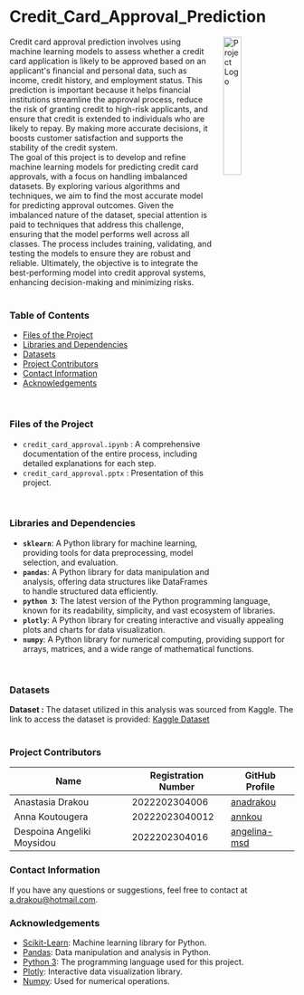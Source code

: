 # Credit_Card_Approval_Prediction

<img src="[https://www.britishmuseum.org/sites/default/files/styles/uncropped_small/public/Edvard-Munch-The-Scream-Final-735x1024.jpg?itok=dKfpfxjn](https://www.debt.com/wp-content/uploads/2014/05/Credit-Card-Visa-Master-Card.webp)" alt="Project Logo" align="right" style="margin-left: 20px; width: 25%;">
    Credit card approval prediction involves using machine learning models to assess whether a credit card application is likely to be approved based on an applicant's financial and personal data, such as income, credit history, and employment status. This prediction is important because it helps financial institutions streamline the approval process, reduce the risk of granting credit to high-risk applicants, and ensure that credit is extended to individuals who are likely to repay. By making more accurate decisions, it boosts customer satisfaction and supports the stability of the credit system.  <br>
    The goal of this project is to develop and refine machine learning models for predicting credit card approvals, with a focus on handling imbalanced datasets. By exploring various algorithms and techniques, we aim to find the most accurate model for predicting approval outcomes. Given the imbalanced nature of the dataset, special attention is paid to techniques that address this challenge, ensuring that the model performs well across all classes. The process includes training, validating, and testing the models to ensure they are robust and reliable. Ultimately, the objective is to integrate the best-performing model into credit approval systems, enhancing decision-making and minimizing risks.
<br> <br>

### Table of Contents
- [Files of the Project](#files-of-the-project)
- [Libraries and Dependencies](#libraries-and-dependencies)
- [Datasets](#datasets)
- [Project Contributors](#project-contributors)
- [Contact Information](#contact-information)
- [Acknowledgements](#acknowledgements)
<br>
  
### Files of the Project
- `credit_card_approval.ipynb` : A comprehensive documentation of the entire process, including detailed explanations for each step.
- `credit_card_approval.pptx` : Presentation of this project.
<br>

### Libraries and Dependencies
- **`sklearn`**: A Python library for machine learning, providing tools for data preprocessing, model selection, and evaluation.
- **`pandas`**: A Python library for data manipulation and analysis, offering data structures like DataFrames to handle structured data efficiently.
- **`python 3`**: The latest version of the Python programming language, known for its readability, simplicity, and vast ecosystem of libraries.
- **`plotly`**: A Python library for creating interactive and visually appealing plots and charts for data visualization.
- **`numpy`**: A Python library for numerical computing, providing support for arrays, matrices, and a wide range of mathematical functions.
<br>

### Datasets 
**Dataset :** The dataset utilized in this analysis was sourced from Kaggle. The link to access the dataset is provided: [Kaggle Dataset](https://www.kaggle.com/datasets/rikdifos/credit-card-approval-prediction)  
<br>


### Project Contributors

| Name           | Registration Number                | GitHub Profile                              |
|----------------|---------------------|---------------------------------------------|
| Anastasia Drakou     | 2022202304006      | [anadrakou](https://github.com/anadrakou) |
| Anna Koutougera       | 20222023040012     | [annkou](https://github.com/annkou)     |
| Despoina Angeliki Moysidou       | 2022202304016     | [angelina-msd](https://github.com/angelina-msd)     |

### Contact Information
If you have any questions or suggestions, feel free to contact at a.drakou@hotmail.com.

### Acknowledgements
- [Scikit-Learn](scikit-learn.org/stable/): Machine learning library for Python.
- [Pandas](https://pandas.pydata.org/): Data manipulation and analysis in Python.
- [Python 3](https://www.python.org/): The programming language used for this project.
- [Plotly](https://plotly.com/python/): Interactive data visualization library.
- [Numpy](https://numpy.org/): Used for numerical operations.
<br>
